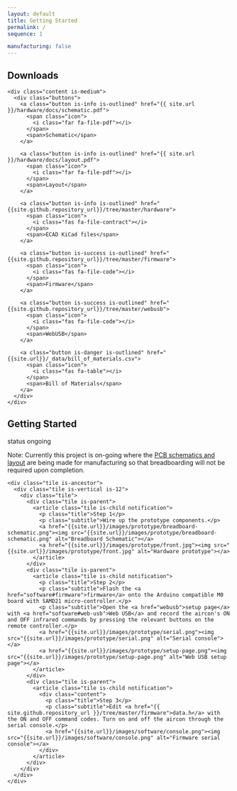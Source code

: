```yaml
---
layout: default
title: Getting Started
permalink: /
sequence: 1

manufacturing: false
---
```


<section class="section is-small">
  <div class="container">
    <h2 class="title is-1">Downloads</h2>

    <div class="content is-medium">
      <div class="buttons">
        <a class="button is-info is-outlined" href="{{ site.url }}/hardware/docs/schematic.pdf">
          <span class="icon">
            <i class="far fa-file-pdf"></i>
          </span>
          <span>Schematic</span>
        </a>

        <a class="button is-info is-outlined" href="{{ site.url }}/hardware/docs/layout.pdf">
          <span class="icon">
            <i class="far fa-file-pdf"></i>
          </span>
          <span>Layout</span>
        </a>

        <a class="button is-info is-outlined" href="{{site.github.repository_url}}/tree/master/hardware">
          <span class="icon">
            <i class="fas fa-file-contract"></i>
          </span>
          <span>ECAD KiCad files</span>
        </a>

        <a class="button is-success is-outlined" href="{{site.github.repository_url}}/tree/master/firmware">
          <span class="icon">
            <i class="fas fa-file-code"></i>
          </span>
          <span>Firmware</span>
        </a>

        <a class="button is-success is-outlined" href="{{site.github.repository_url}}/tree/master/webusb">
          <span class="icon">
            <i class="fas fa-file-code"></i>
          </span>
          <span>WebUSB</span>
        </a>

        <a class="button is-danger is-outlined" href="{{site.url}}/_data/bill_of_materials.csv">
          <span class="icon">
            <i class="fas fa-table"></i>
          </span>
          <span>Bill of Materials</span>
        </a>
      </div>
    </div>
  </div>
</section>

<section class="section is-small">
  <div class="container">
    <h2 class="title is-1">Getting Started</h2>
    <div class="tags has-addons">
      <span class="tag is-medium is-white">status</span>
      <span class="tag is-medium is-warning">ongoing</span>
    </div>
    <p class="subtitle">Note: Currently this project is on-going where the <a href="/hardware">PCB schematics and layout</a> are being made for manufacturing so that breadboarding will not be required upon completion.</p>

    <div class="tile is-ancestor">
      <div class="tile is-vertical is-12">
        <div class="tile">
          <div class="tile is-parent">
            <article class="tile is-child notification">
              <p class="title">Step 1</p>
              <p class="subtitle">Wire up the prototype components.</p>
              <a href="{{site.url}}/images/prototype/breadboard-schematic.png"><img src="{{site.url}}/images/prototype/breadboard-schematic.png" alt="Breadboard Schematic"></a>
              <a href="{{site.url}}/images/prototype/front.jpg"><img src="{{site.url}}/images/prototype/front.jpg" alt="Hardware prototype"></a>
            </article>
          </div>
          <div class="tile is-parent">
            <article class="tile is-child notification">
              <p class="title">Step 2</p>
              <p class="subtitle">Flash the <a href="software#firmware">firmware</a> onto the Arduino compatible M0 board with SAMD21 micro-controller.</p>
              <p class="subtitle">Open the <a href="webusb">setup page</a> with <a href="software#web-usb">Web USB</a> and record the aircon's ON and OFF infrared commands by pressing the relevant buttons on the remote controller.</p>
              <a href="{{site.url}}/images/prototype/serial.png"><img src="{{site.url}}/images/prototype/serial.png" alt="Serial console"></a>
              <a href="{{site.url}}/images/prototype/setup-page.png"><img src="{{site.url}}/images/prototype/setup-page.png" alt="Web USB setup page"></a>
            </article>
          </div>
          <div class="tile is-parent">
            <article class="tile is-child notification">
              <div class="content">
                <p class="title">Step 3</p>
                <p class="subtitle">Edit <a href="{{ site.github.repository_url }}/tree/master/firmware">data.h</a> with the ON and OFF command codes. Turn on and off the aircon through the serial console.</p>
                <a href="{{site.url}}/images/software/console.png"><img src="{{site.url}}/images/software/console.png" alt="Firmware serial console"></a>
              </div>
            </article>
          </div>
        </div>
      </div>
    </div>
  </div>
</section>
